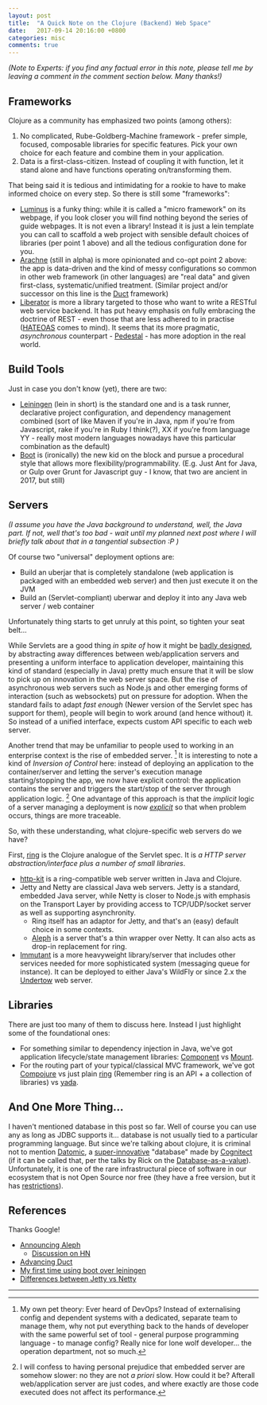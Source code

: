 ```yaml
---
layout: post
title:  "A Quick Note on the Clojure (Backend) Web Space"
date:   2017-09-14 20:16:00 +0800
categories: misc
comments: true
---
```

*(Note to Experts: if you find any factual error in this note, please tell me by leaving a comment in the comment section below. Many thanks!)*

## Frameworks
Clojure as a community has emphasized two points (among others):
1. No complicated, Rube-Goldberg-Machine framework - prefer simple, focused, composable libraries for specific features. Pick your own choice for each feature and combine them in your application.
2. Data is a first-class-citizen. Instead of coupling it with function, let it stand alone and have functions operating on/transforming them.

That being said it is tedious and intimidating for a rookie to have to make informed choice on every step. So there is still some "frameworks":
<!--more-->

* [Luminus](http://www.luminusweb.net/) is a funky thing: while it is called a "micro framework" on its webpage, if you look closer you will find nothing beyond the series of guide webpages. It is not even a library! Instead it is just a lein template you can call to scaffold a web project with sensible default choices of libraries (per point 1 above) and all the tedious configuration done for you.
* [Arachne](http://arachne-framework.org/) (still in alpha) is more opinionated and co-opt point 2 above: the app is data-driven and the kind of messy configurations so common in other web framework (in other languages) are "real data" and given first-class, systematic/unified treatment. (Similar project and/or successor on this line is the [Duct](https://github.com/duct-framework/duct) framework)
* [Liberator](http://clojure-liberator.github.io/liberator/) is more a library targeted to those who want to write a RESTful web service backend. It has put heavy emphasis on fully embracing the doctrine of REST - even those that are less adhered to in practise ([HATEOAS][HATEOAS-Explain] comes to mind). It seems that its more pragmatic, _asynchronous_ counterpart - [Pedestal](http://pedestal.io/) - has more adoption in the real world.

## Build Tools
Just in case you don't know (yet), there are two:

* [Leiningen](https://leiningen.org/) (lein in short) is the standard one and is a task runner, declarative project configuration, and dependency management combined (sort of like Maven if you're in Java, npm if you're from Javascript, rake if you're in Ruby I think(?), XX if you're from language YY - really most modern languages nowadays have this particular combination as the default)
* [Boot](http://boot-clj.com/) is (ironically) the new kid on the block and pursue a procedural style that allows more flexibility/programmability. (E.g. Just Ant for Java, or Gulp over Grunt for Javascript guy - I know, that two are ancient in 2017, but still)

## Servers

_(I assume you have the Java background to understand, well, the Java part. If not, well that's too bad - wait until my planned next post where I will briefly talk about that in a tangential subsection :P )_

Of course two "universal" deployment options are:
* Build an uberjar that is completely standalone (web application is packaged with an embedded web server) and then just execute it on the JVM
* Build an (Servlet-compliant) uberwar and deploy it into any Java web server / web container

Unfortunately thing starts to get unruly at this point, so tighten your seat belt...

While Servlets are a good thing _in spite of_ how it might be [badly designed][Servlet-Critique], by abstracting away differences between web/application servers and presenting a uniform interface to application developer, maintaining this kind of standard (especially in Java) pretty much ensure that it will be slow to pick up on innovation in the web server space. But the rise of asynchronous web servers such as Node.js and other emerging forms of interaction (such as websockets) put on pressure for adoption. When the standard fails to adapt *fast enough* (Newer version of the Servlet spec has support for them), people will begin to work around (and hence without) it. So instead of a unified interface, expects custom API specific to each web server.

Another trend that may be unfamiliar to people used to working in an enterprise context is the rise of embedded server. [^1] It is interesting to note a kind of *Inversion of Control* here: instead of deploying an application to the container/server and letting the server's execution manage starting/stopping the app, we now have explicit control: the application contains the server and triggers the start/stop of the server through application logic. [^2] One advantage of this approach is that the *implicit* logic of a server managing a deployment is now [*explicit*](https://www.python.org/dev/peps/pep-0020/) so that when problem occurs, things are more traceable.

So, with these understanding, what clojure-specific web servers do we have?

First, [ring](https://github.com/ring-clojure/ring) is the Clojure analogue of the Servlet spec. It is _a HTTP server abstraction/interface plus a number of small libraries_.

* [http-kit](http://www.http-kit.org/) is a ring-compatible web server written in Java and Clojure.
* Jetty and Netty are classical Java web servers. Jetty is a standard, embedded Java server, while Netty is closer to Node.js with emphasis on the Transport Layer by providing access to TCP/UDP/socket server as well as supporting asynchronity.
  - Ring itself has an adaptor for Jetty, and that's an (easy) default choice in some contexts.
  - [Aleph](http://aleph.io/) is a server that's a thin wrapper over Netty. It can also acts as drop-in replacement for ring.
* [Immutant](http://immutant.org/) is a more heavyweight library/server that includes other services needed for more sophisticated system (messaging queue for instance). It can be deployed to either Java's WildFly or since 2.x the [Undertow](http://undertow.io/) web server.

## Libraries
There are just too many of them to discuss here. Instead I just highlight some of the foundational ones:

* For something similar to dependency injection in Java, we've got application lifecycle/state management libraries: [Component](https://github.com/stuartsierra/component) vs [Mount](https://github.com/tolitius/mount).
* For the routing part of your typical/classical MVC framework, we've got [Compojure](https://github.com/stuartsierra/component) vs just plain [ring](https://github.com/ring-clojure) (Remember ring is an API + a collection of libraries) vs [yada](https://juxt.pro/yada/index.html).

## And One More Thing...
I haven't mentioned database in this post so far. Well of course you can use any as long as JDBC supports it... database is not usually tied to a particular programming language. But since we're talking about clojure, it is criminal not to mention [Datomic](http://www.datomic.com/), a [super-innovative][Datomic-Innovative] "database" made by [Cognitect](https://cognitect.com/) (if it can be called that, per the talks by Rick on the [Database-as-a-value][Database-AsValue]). Unfortunately, it is one of the rare infrastructural piece of software in our ecosystem that is not Open Source nor free (they have a free version, but it has [restrictions](https://my.datomic.com/downloads/free)).

## References
Thanks Google!

* [Announcing Aleph](https://groups.google.com/forum/#!topic/clojure/9nsVazn44u0)
  - [Discussion on HN](https://news.ycombinator.com/item?id=1498198)
* [Advancing Duct](https://www.booleanknot.com/blog/2017/05/09/advancing-duct.html)
* [My first time using boot over leiningen](https://adambard.com/blog/i-finally-get-boot/)
* [Differences between Jetty vs Netty](https://stackoverflow.com/questions/5385407/whats-the-difference-between-jetty-and-netty)

----

[^1]: My own pet theory: Ever heard of DevOps? Instead of externalising config and dependent systems with a dedicated, separate team to manage them, why not put everything back to the hands of developer with the same powerful set of tool - general purpose programming language - to manage config? Really nice for lone wolf developer... the operation department, not so much.
[^2]: I will confess to having personal prejudice that embedded server are somehow slower: no they are not *a priori* slow. How could it be? Afterall web/application server are just codes, and where exactly are those code executed does not affect its performance.

[HATEOAS-Explain]: http://timelessrepo.com/haters-gonna-hateoas
[Servlet-Critique]: http://misko.hevery.com/2009/04/08/how-to-do-everything-wrong-with-servlets/
[Datomic-Innovative]: http://augustl.com/blog/2016/datomic_the_most_innovative_db_youve_never_heard_of/
[Database-AsValue]: https://www.infoq.com/presentations/Datomic-Database-Value
